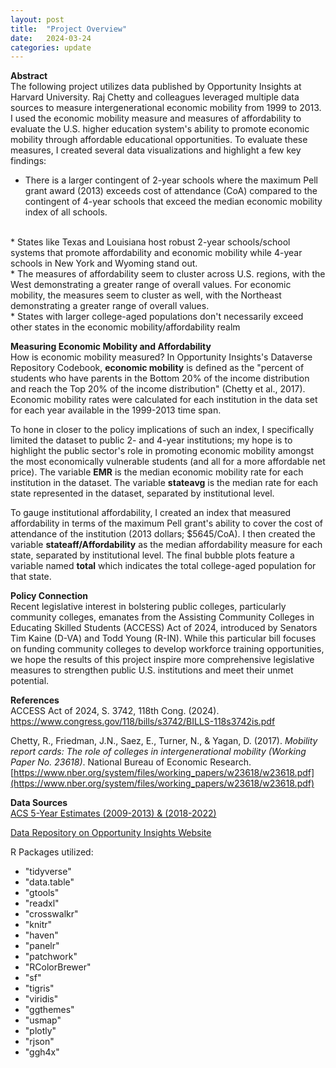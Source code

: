 ```yaml
---
layout: post
title:  "Project Overview"
date:   2024-03-24 
categories: update
---
```

**Abstract**
<br>
The following project utilizes data published by Opportunity Insights at Harvard University. Raj Chetty and colleagues leveraged multiple data sources to measure intergenerational economic mobility from 1999 to 2013. I used the economic mobility measure and measures of affordability to evaluate the U.S. higher education system's ability to promote economic mobility through affordable educational opportunities. To evaluate these measures, I created several data visualizations and highlight a few key findings:
<br>
* There is a larger contingent of 2-year schools where the maximum Pell grant award (2013) exceeds cost of attendance (CoA) compared to the contingent of 4-year schools that exceed the median economic mobility index of all schools.
<br>
* States like Texas and Louisiana host robust 2-year schools/school systems that promote affordability and economic mobility while 4-year schools in New York and Wyoming stand out.
<br>
* The measures of affordability seem to cluster across U.S. regions, with the West demonstrating a greater range of overall values. For economic mobility, the measures seem to cluster as well, with the Northeast demonstrating a greater range of overall values.
<br>
* States with larger college-aged populations don't necessarily exceed other states in the economic mobility/affordability realm

**Measuring Economic Mobility and Affordability**
<br>
How is economic mobility measured? In Opportunity Insights's Dataverse Repository Codebook, **economic mobility** is defined as the "percent of students who have parents in the Bottom 20% of the income distribution and reach the Top 20% of the income distribution" (Chetty et al., 2017). Economic mobility rates were calculated for each institution in the data set for each year available in the 1999-2013 time span. 

To hone in closer to the policy implications of such an index, I specifically limited the dataset to public 2- and 4-year institutions; my hope is to highlight the public sector's role in promoting economic mobility amongst the most economically vulnerable students (and all for a more affordable net price). The variable **EMR** is the median economic mobility rate for each institution in the dataset. The variable **stateavg** is the median rate for each state represented in the dataset, separated by institutional level.

To gauge institutional affordability, I created an index that measured affordability in terms of the maximum Pell grant's ability to cover the cost of attendance of the institution (2013 dollars; $5645/CoA). I then created the variable **stateaff/Affordability** as the median affordability measure for each state, separated by institutional level. The final bubble plots feature a variable named **total** which indicates the total college-aged population for that state.

**Policy Connection**
<br>
Recent legislative interest in bolstering public colleges, particularly community colleges, emanates from the Assisting Community Colleges in Educating Skilled Students (ACCESS) Act of 2024, introduced by Senators Tim Kaine (D-VA) and Todd Young (R-IN). While this particular bill focuses on funding community colleges to develop workforce training opportunities, we hope the results of this project inspire more comprehensive legislative measures to strengthen public U.S. institutions and meet their unmet potential.

**References**
<br>
ACCESS Act of 2024, S. 3742, 118th Cong. (2024). https://www.congress.gov/118/bills/s3742/BILLS-118s3742is.pdf 

Chetty, R., Friedman, J.N., Saez, E., Turner, N., & Yagan, D. (2017). *Mobility report cards: The role of colleges in intergenerational mobility (Working Paper No. 23618)*. National Bureau of Economic Research. [https://www.nber.org/system/files/working_papers/w23618/w23618.pdf](https://www.nber.org/system/files/working_papers/w23618/w23618.pdf)

**Data Sources**
<br>
[ACS 5-Year Estimates (2009-2013) & (2018-2022)](https://www.census.gov/data/developers/data-sets/acs-5year.html)

[Data Repository on Opportunity Insights Website](https://opportunityinsights.org/data/)

R Packages utilized:
* "tidyverse" 
* "data.table" 
* "gtools" 
* "readxl" 
* "crosswalkr" 
* "knitr" 
* "haven" 
* "panelr" 
* "patchwork" 
* "RColorBrewer" 
* "sf"
* "tigris"
* "viridis" 
* "ggthemes" 
* "usmap"
* "plotly" 
* "rjson"
* "ggh4x"